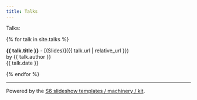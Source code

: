 ```yaml
---
title: Talks
---
```


Talks:

{% for talk in site.talks %}

**{{ talk.title }}** - [(Slides)]({{ talk.url | relative_url }})<br>
by {{ talk.author }}<br>
{{ talk.date }}

{% endfor %}


----

Powered by the [S6 slideshow templates / machinery / kit](http://slidekit.github.io).
